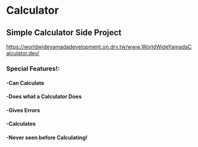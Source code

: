 # Calculator
 
## Simple Calculator Side Project

https://worldwideyamadadevelopment.on.drv.tw/www.WorldWideYamadaCalculator.dev/

### Special Features!:
#### -Can Calculate
#### -Does what a Calculator Does
#### -Gives Errors
#### -Calculates
#### -Never seen before Calculating!

